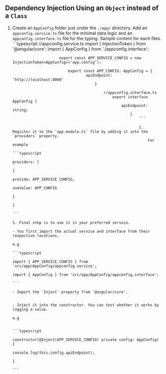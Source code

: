 ## Dependency Injection Using an `Object` instead of a `Class`

1. Create an `AppConfig` folder just under the `./app/` directory.
    Add an `appconfig.service.ts` file for the minimal data logic and an `appconfig.interface.ts` file for the typing.
        Sample content for each files.
            ```typescript
                //appconfig.service.ts
                    import { InjectionToken } from '@angular/core';
                        import { AppConfig } from './appconfig.interface';

                            export const APP_SERVICE_CONFIG = new InjectionToken<AppConfig>('app.config');

                                export const APP_CONFIG: AppConfig = {
                                        apiEndpoint: 'http://localhost:8000'
                                            }

                                                //appconfig.interface.ts
                                                    export interface AppConfig {
                                                        apiEndpoint: string;
                                                            }
                                                                ```

                                                                1. Register it to the `app.module.ts` file by adding it into the `providers` property.
                                                                    For example
                                                                        ```typescript
                                                                            providers: [
                                                                                {
                                                                                      provide: APP_SERVICE_CONFIG,
                                                                                            useValue: APP_CONFIG
                                                                                                }
                                                                                                    ]
                                                                                                        ```
                                                                                                        1. Final step is to use it in your preferred service.
                                                                                                            - You first import the actual service and interface from their respective locations.
                                                                                                                    e.g 
                                                                                                                            ```typescript
                                                                                                                                        import { APP_SERVICE_CONFIG } from 'src/app/AppConfig/appconfig.service';
                                                                                                                                                    import { AppConfig } from 'src/app/AppConfig/appconfig.interface';
                                                                                                                                                            ```
                                                                                                                                                                - Import the `Inject` property from `@angular/core'.

                                                                                                                                                                    - Inject it into the constructor. You can test whether it works by logging a value.
                                                                                                                                                                        e.g

                                                                                                                                                                            ```typescript
                                                                                                                                                                                    constructor(@Inject(APP_SERVICE_CONFIG) private config: AppConfig) {
                                                                                                                                                                                                console.log(this.config.apiEndpoint);
                                                                                                                                                                                                        }
                                                                                                                                                                                                            ```
